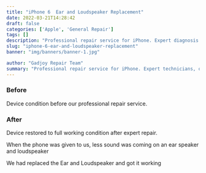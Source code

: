 ```yaml
---
title: "iPhone 6  Ear and Loudspeaker Replacement"
date: 2022-03-21T14:28:42
draft: false
categories: ['Apple', 'General Repair']
tags: []
description: "Professional repair service for iPhone. Expert diagnosis and quality repairs in Bangalore."
slug: "iphone-6-ear-and-loudspeaker-replacement"
banner: "img/banners/banner-1.jpg"

author: "Gadjoy Repair Team"
summary: "Professional repair service for iPhone. Expert technicians, quality parts, warranty included."
---
```


### Before

Device condition before our professional repair service.

### After

Device restored to full working condition after expert repair.

When the phone was given to us, less sound was coming on an ear speaker and loudspeaker

We had replaced the Ear and Loudspeaker and got it working